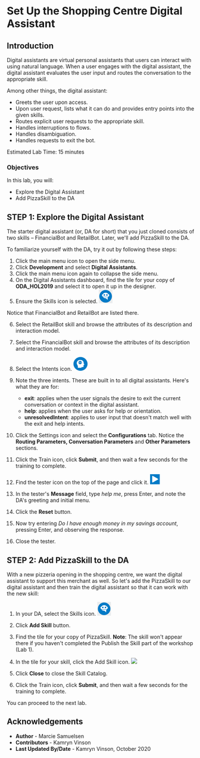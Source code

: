# Set Up the Shopping Centre Digital Assistant

## Introduction

Digital assistants are virtual personal assistants that users can interact with using natural language. When a user engages with the digital assistant, the digital assistant evaluates the user input and routes the conversation to the appropriate skill.

Among other things, the digital assistant:

- Greets the user upon access.
- Upon user request, lists what it can do and provides entry points into the given skills.
- Routes explicit user requests to the appropriate skill.
- Handles interruptions to flows.
- Handles disambiguation.
- Handles requests to exit the bot.

Estimated Lab Time: 15 minutes

### Objectives

In this lab, you will:
* Explore the Digital Assistant
* Add PizzaSkill to the DA


## **STEP 1**: Explore the Digital Assistant

The starter digital assistant (or, DA for short) that you just cloned consists of two skills – FinancialBot and RetailBot. Later, we'll add PizzaSkill to the DA.

To familiarize yourself with the DA, try it out by following these steps:
1. Click the main menu icon to open the side menu.
2. Click **Development** and select **Digital Assistants**.
3. Click the main menu icon again to collapse the side menu.
4. On the Digital Assistants dashboard, find the tile for your copy of **ODA\_HOL2019** and select it to open it up in the designer.
5. Ensure the Skills icon is selected. ![](./images/skills-icon.png " ")
  
  Notice that FinancialBot and RetailBot are listed there.

6. Select the RetailBot skill and browse the attributes of its description and interaction model.
7. Select the FinancialBot skill and browse the attributes of its description and interaction model.
8. Select the Intents icon. ![](./images/left_nav_intents.png " ")
9. Note the three intents.
  These are built in to all digital assistants. Here's what they are for:

    - **exit**: applies when the user signals the desire to exit the current conversation or context in the digital assistant.
    - **help**: applies when the user asks for help or orientation.
    - **unresolvedIntent**: applies to user input that doesn't match well with the exit and help intents.
10. Click the Settings icon and select the **Configurations** tab.
  Notice the **Routing Parameters, Conversation Parameters** and **Other Parameters** sections.

11. Click the Train icon, click **Submit**, and then wait a few seconds for the training to complete.
12. Find the tester icon on the top of the page and click it. ![](./images/test_button.png " ")
13. In the tester's **Message** field, type *help me*, press Enter, and note the DA's greeting and initial menu.
14. Click the **Reset** button.
15. Now try entering *Do I have enough money in my savings account*, pressing Enter, and observing the response.
16. Close the tester.


## **STEP 2:** Add PizzaSkill to the DA

With a new pizzeria opening in the shopping centre, we want the digital assistant to support this merchant as well. So let's add the PizzaSkill to our digital assistant and then train the digital assistant so that it can work with the new skill:

1. In your DA, select the Skills icon. ![](./images/skills-icon.png " ")
2. Click **Add Skill** button.
3. Find the tile for your copy of PizzaSkill.
  **Note**: The skill won't appear there if you haven't completed the Publish the Skill part of the workshop (Lab 1).

4. In the tile for your skill, click the Add Skill icon. ![](./images/add-skill-icon.png " ")
5. Click **Close** to close the Skill Catalog.
6. Click the Train icon, click **Submit**, and then wait a few seconds for the training to complete.

You can proceed to the next lab.

## Acknowledgements
* **Author** - Marcie Samuelsen
* **Contributors** -  Kamryn Vinson
* **Last Updated By/Date** - Kamryn Vinson, October 2020
